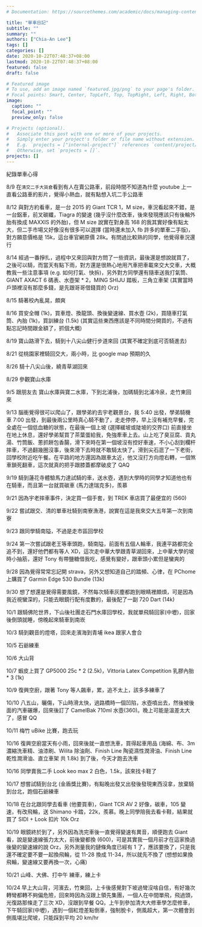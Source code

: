 ```yaml
---
# Documentation: https://sourcethemes.com/academic/docs/managing-content/

title: "單車日記"
subtitle: ""
summary: ""
authors: ["Chia-An Lee"]
tags: []
categories: []
date: 2020-10-22T07:48:37+08:00
lastmod: 2020-10-22T07:48:37+08:00
featured: false
draft: false

# Featured image
# To use, add an image named `featured.jpg/png` to your page's folder.
# Focal points: Smart, Center, TopLeft, Top, TopRight, Left, Right, BottomLeft, Bottom, BottomRight.
image:
  caption: ""
  focal_point: ""
  preview_only: false

# Projects (optional).
#   Associate this post with one or more of your projects.
#   Simply enter your project's folder or file name without extension.
#   E.g. `projects = ["internal-project"]` references `content/project/deep-learning/index.md`.
#   Otherwise, set `projects = []`.
projects: []
---
```


紀錄單車心得

8/9 在`清交二手大貨倉`看到有人在賣公路車，前段時間不知道為什麼 youtube 上一直看公路車的影片，覺得小熱血，就有點想入坑二手公路車

8/12 與對方約看車，是一台 2015 的 Giant TCR 1，M size，車況看起來不錯，是一台鋁車，前叉碳纖，Tiagra 的變速 (幾乎沒什麼改車，後來發現應該只有後輪外胎有換成 MAXXIS 的外胎)，但 M size 說實在對身高 168 的我其實好像有點太大，但二手市場又好像沒有很多可以選擇 (當時還未加入 fb 許多的單車二手版)，對方願意價格是 15k，這台車官網原價 28k。有問過比較熟的同學，他覺得車況還行

8/14 經過一番掙扎，過程中又來回與對方問了一些資訊，最後還是想說就買了，之後可以騎，而當天有點下雨，對方還是很熱心地用汽車把車載來交大交車，大概教我一些注意事項 (e.g. 如何打氣、快拆)，另外對方同學還有隨車送我打氣筒、GIANT AXACT 6 碼表、水壺架 * 2，MING SHIJU 踏板，三角立車架 (其實當時戶頭裡沒有那麼多錢，是先跟哥哥借錢買的 Orz)

8/15 騎著校內亂晃，頗爽

8/16 買安全帽 (1k)，買車燈、換龍頭、換後變速線、買水壺 (2k)，買隨車打氣筒、內胎 (1k)，買訓練台 (1.5k) (其實這些東西應該是不同時間分開買的，不過有點忘記時間跟金額了，抓個大概)

8/19 寶山路滑下去，騎到十八尖山健行步道來回 (其實不確定到底可否騎進去)

8/21 從桃園家裡騎回交大，兩小時，比 google map 預期的久

8/26 騎十八尖山後，繞青草湖回來

8/29 參觀寶山水庫

9/5 跟朋友去 寶山水庫與寶二水庫，下到北浦後，加碼騎到北浦冷泉，走竹東回來

9/13 腦衝覺得很可以爬山了，跟學弟約去宇老觀景台，我 5:40 出發，學弟騎機車 7:00 出發，到最後兩公里時真心騎不動了，走走停停，早上沒有補充早餐，完全處在一個低血糖的狀態，在最後一個上坡 (選擇緩坡或陡坡的交界口) 前直接坐在地上休息，還好學弟幫買了茶葉蛋給我，免強牽車上去。山上吃了臭豆腐、貢丸湯、竹筒飯、蔥抓餅包香腸，滑下來時在第一個坡沒有控好車速，不小心刮到欄杆摔車，不過翻幾圈沒事，後來滑下去時就不敢騎太快了。滑到尖石逛了一下老街，回學校附近吃午餐。在平路的地方還因為跟車太近，他又沒打方向燈右轉，一個煞車鎖死翻車，這次就真的把手跟膝蓋都摩破皮了 QAQ

9/19 騎到蓮花寺體驗馬力達試騎的車，送水壺，遇到大學時的同學才知道他也有在騎車，而且第一台就買碳車 (馬力達瑞克多)，羨慕

9/21 因為宇老摔車事件，決定買一個手套，到 TREK 車店買了最便宜的 (560)

9/22 嘗試跟交、清的單車社騎到南寮漁港，說實在這是我來交大五年第一次到南寮

9/23 跟同學騎南隘，不過是走市區回學校

9/24 第一次嘗試跟老王等車頭跑，騎南隘，前面有五個人輪車，我連平路都完全追不到，還好他們都有等人 XD，這次走中華大學跟青草湖回來，上中華大學的坡時小抽筋，還好 Tony 有帶鹽糖借我吃，感覺有變好，跟車頭小累但是蠻爽的

9/28 因為覺得常常忘記開 strava，另外又想知道自己的踏頻、心律，在 PChome 上購買了 Garmin Edge 530 Bundle (13k)

9/30 想了想還是覺得需要風鏡，不然每次騎車灰塵都跑到眼睛裡頗煩，可是因為我近視蠻深的，只能去眼鏡行配有度數的，最後配了一副 720 Dart (14k)

10/1 跟騎佛陀世界，下山後社團走石門水庫回學校，我就單飛騎回家(中壢)，回家後倒頭就睡，傍晚起來騎車到南崁

10/3 騎到觀音的燈塔，回來走濱海到青埔 ikea 跟家人會合

10/5 石爺練車

10/6 大山背

10/7 蝦皮上買了 GP5000 25c * 2 (2.5k)，Vittoria Latex Competition 乳膠內胎 * 3 (1k)

10/9 復興空廚，跟著 Tony 等人飆車，累，追不太上，該多多練車了

10/10 八五山，曬傷，下山時滑太快，過路橋時一個凹陷，水壺噴出去，然後被後面的汽車碾爆，回來後訂了 CamelBak 710ml 水壺(360)。晚上可能是溫差太大了，感冒 QQ

10/11 梅竹 uBike 比賽，跑去玩

10/16 復興空廚當天有小雨，回來後就一直想洗車，買得起車用品 (海綿、布、3m 濃縮洗車精、油漆刷、Wilita 除油劑、Finish Line 陶瓷濕性潤滑油、Finish Line 乾性潤滑油、直立車架 共 1.8k) 到了後，今天才跑去洗車

10/16 同學賣我二手 Look keo max 2 白色，1.5k，該來找卡鞋了

10/17 想嘗試騎到台北 (金盾獎比賽)，有點晚出發又出發後發現東西沒拿，放棄騎到台北，跑個石爺練車

10/18 在台北跟同學去看車 (他要買車)，Giant TCR AV 2 好像，碳車，105 變速，有改飛輪，送 Shimano 卡踏，22k，羨慕。晚上同學陪我去看卡鞋，結果就買了 SIDI + Look 扣片 10k Orz

10/19 眼鏡終於到了，另外因為洗完車後一直覺得變速有異音，順便跑去 Giant 看，說是變速線張力太大，前後變都換 (600)，可是其實我一個月前才在這家換過後變的變速線的說 Orz，另外測量我的鏈條角度已經有 1 了，應該要換了，只是我還不確定要不要一起換飛輪，從 11-28 換成 11-34，所以就先不換了 (想想如果換飛輪，變速線又要再換一次，心痛)

10/21 山峰、大佛、打中午 練車，練上卡

10/24 早上大山背，河濱去，竹東回，上卡後感覺對下坡過彎沒啥自信，有好幾次轉彎都轉不夠偏危險，回來時因為沒跟上領先集團，一個人在中間單飛，飛過頭，光復路那條走了三次 XD，沒跟到早餐 QQ。上午到參加清大大修車學怎麼修車，下午騎回家(中壢)，遇到一個紅燈差點倒車，強制脫卡，側風超大，第一次體會到側風堪比爬坡，只能踩到平均 20 km/hr
